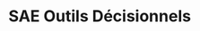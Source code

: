 # SAE Outils Décisionnels




<!--
Idée de sujet :
- A partir d'un nom de groupe, trouver les concerts des groupes "associés" à proximité prochainenment
    -> LYLO, ticketmaster, helloasso ?, Deezer, Spotify
- City fighting : à partir de 2 noms de ville, on ressort des stats sur l'emploi, la culture, les logements, la criminalité
    -> Wikipedia, Pôle Emploi, Culture (à retrouver), SeLoger, Bien'Ici, INSEE, climat, tourisme, formation, sports, activité sur les réseau
        - https://pole-emploi.io/data/api/offres-emploi
        - ??
        - nb écoles, collèges, lycées, universités, crèches... -> comment trouver
6 séances de cours
- Séance 1 : présentation (nécessite 2 demi-journées de travail perso ensuite)
- Séance 2 : ??
- Séance 3 & 4 : ??
- Séance 5 : ?
- Séance 6 : soutenance à prévoir le 12 avril
30h de séances de projet
-->